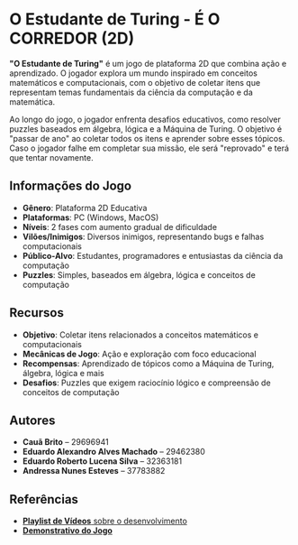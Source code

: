 # O Estudante de Turing - É O CORREDOR (2D)

**"O Estudante de Turing"**  é um jogo de plataforma 2D que combina ação e aprendizado. O jogador explora um mundo inspirado em conceitos matemáticos e computacionais, com o objetivo de coletar itens que representam temas fundamentais da ciência da computação e da matemática.

Ao longo do jogo, o jogador enfrenta desafios educativos, como resolver puzzles baseados em álgebra, lógica e a Máquina de Turing. O objetivo é "passar de ano" ao coletar todos os itens e aprender sobre esses tópicos. Caso o jogador falhe em completar sua missão, ele será "reprovado" e terá que tentar novamente.

## Informações do Jogo

- **Gênero**: Plataforma 2D Educativa
- **Plataformas**: PC (Windows, MacOS)
- **Níveis**: 2 fases com aumento gradual de dificuldade
- **Vilões/Inimigos**: Diversos inimigos, representando bugs e falhas computacionais
- **Público-Alvo**: Estudantes, programadores e entusiastas da ciência da computação
- **Puzzles**: Simples, baseados em álgebra, lógica e conceitos de computação

## Recursos

- **Objetivo**: Coletar itens relacionados a conceitos matemáticos e computacionais
- **Mecânicas de Jogo**: Ação e exploração com foco educacional
- **Recompensas**: Aprendizado de tópicos como a Máquina de Turing, álgebra, lógica e mais
- **Desafios**: Puzzles que exigem raciocínio lógico e compreensão de conceitos de computação

## Autores

- **Cauã Brito** – 29696941
- **Eduardo Alexandro Alves Machado** – 29462380
- **Eduardo Roberto Lucena Silva** – 32363181
- **Andressa Nunes Esteves** – 37783882

## Referências

- [**Playlist de Vídeos** sobre o desenvolvimento](https://youtube.com/playlist?list=PLqlFiJjSZ2x1mrMpSQgYdRm8PyWRTg6He)
- [**Demonstrativo do Jogo**](https://drive.google.com/drive/folders/1G80EE0ex3cmLl1H53WjLMLoz042qosqr)
